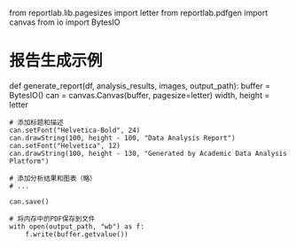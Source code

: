 from reportlab.lib.pagesizes import letter
from reportlab.pdfgen import canvas
from io import BytesIO

# 报告生成示例
def generate_report(df, analysis_results, images, output_path):
    buffer = BytesIO()
    can = canvas.Canvas(buffer, pagesize=letter)
    width, height = letter
    
    # 添加标题和描述
    can.setFont("Helvetica-Bold", 24)
    can.drawString(100, height - 100, "Data Analysis Report")
    can.setFont("Helvetica", 12)
    can.drawString(100, height - 130, "Generated by Academic Data Analysis Platform")
    
    # 添加分析结果和图表（略）
    # ...
    
    can.save()
    
    # 将内存中的PDF保存到文件
    with open(output_path, "wb") as f:
        f.write(buffer.getvalue())
